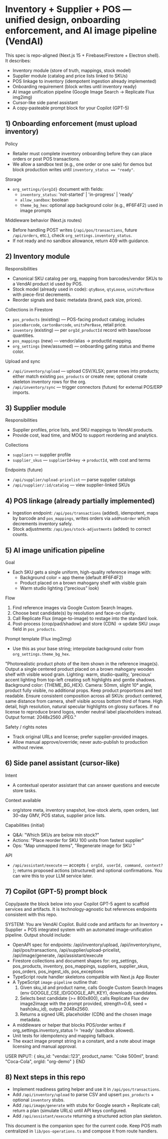 # Inventory + Supplier + POS — unified design, onboarding enforcement, and AI image pipeline (VendAI)

This spec is repo-aligned (Next.js 15 + Firebase/Firestore + Electron shell). It describes:
- Inventory module (store of truth, mappings, stock model)
- Supplier module (catalog and price lists linked to SKUs)
- POS linkage to inventory (idempotent ingestion already implemented)
- Onboarding requirement (block writes until inventory ready)
- AI image unification pipeline (Google Image Search → Replicate Flux img2img)
- Cursor-like side panel assistant
- A copy-pasteable prompt block for your Copilot (GPT-5)


## 1) Onboarding enforcement (must upload inventory)

Policy
- Retailer must complete inventory onboarding before they can place orders or post POS transactions.
- We allow a sandbox test (e.g., one order or one sale) for demos but block production writes until `inventory_status == "ready"`.

Storage
- `org_settings/{orgId}` document with fields:
  - `inventory_status`: 'not-started' | 'in-progress' | 'ready'
  - `allow_sandbox`: boolean
  - `theme_bg_hex`: optional app background color (e.g., #F6F4F2) used in image prompts

Middleware behavior (Next.js routes)
- Before handling POST writes (`/api/pos/transactions`, future `/api/orders`, etc.), check `org_settings.inventory_status`.
- If not ready and no sandbox allowance, return 409 with guidance.


## 2) Inventory module

Responsibilities
- Canonical SKU catalog per org, mapping from barcodes/vendor SKUs to a VendAI product id used by POS.
- Stock model (already used in code): `qtyBase`, `qtyLoose`, `unitsPerBase` with piece-first decrements.
- Reorder signals and basic metadata (brand, pack size, prices).

Collections in Firestore
- `pos_products` (existing) — POS-facing product catalog; includes `pieceBarcode`, `cartonBarcode`, `unitsPerBase`, retail price.
- `inventory` (existing) — per `orgId_productId` record with base/loose quantities.
- `pos_mappings` (new) — vendor/alias → productId mapping.
- `org_settings` (new/assumed) — onboarding gating status and theme color.

Upload and sync
- `/api/inventory/upload` — upload CSV/XLSX; parse rows into products; either match existing `pos_products` or create new; optional create skeleton inventory rows for the org.
- `/api/inventory/sync` — trigger connectors (future) for external POS/ERP imports.


## 3) Supplier module

Responsibilities
- Supplier profiles, price lists, and SKU mappings to VendAI products.
- Provide cost, lead time, and MOQ to support reordering and analytics.

Collections
- `suppliers` — supplier profile
- `supplier_skus` — `supplierId+key` → `productId`, with cost and terms

Endpoints (future)
- `/api/supplier/upload-pricelist` — parse supplier catalogs
- `/api/supplier/:id/catalog` — view supplier-linked SKUs


## 4) POS linkage (already partially implemented)

- Ingestion endpoint: `/api/pos/transactions` (added), idempotent, maps by barcode and `pos_mappings`, writes orders via `addPosOrder` which decrements inventory safely.
- Stock adjustments: `/api/pos/stock-adjustments` (added) to correct counts.


## 5) AI image unification pipeline

Goal
- Each SKU gets a single uniform, high-quality reference image with:
  - Background color = app theme (default #F6F4F2)
  - Product placed on a brown mahogany shelf with visible grain
  - Warm studio lighting (“precious” look)

Flow
1) Find reference images via Google Custom Search Images.
2) Choose best candidate(s) by resolution and face-on clarity.
3) Call Replicate Flux (image-to-image) to restage into the standard look.
4) Post-process (crop/pad/shadow) and store (CDN) → update SKU `image` field in `pos_products`.

Prompt template (Flux img2img)
- Use this as your base string; interpolate background color from `org_settings.theme_bg_hex`.

"Photorealistic product photo of the item shown in the reference image(s). Output a single centered product placed on a brown mahogany wooden shelf with visible wood grain. Lighting: warm, studio-quality, 'precious' accent lighting from top-left creating soft highlights and gentle shadows. Background color: {THEME_BG_HEX}. Camera: 50mm, slight 10° angle, product fully visible, no additional props. Keep product proportions and text readable. Ensure consistent composition across all SKUs: product centered, same distance from camera, shelf visible across bottom third of frame. High detail, high resolution, natural specular highlights on glossy surfaces. If no license to reproduce brand logos, render neutral label placeholders instead. Output format: 2048x2560 JPEG."

Safety / rights notes
- Track original URLs and license; prefer supplier-provided images.
- Allow manual approve/override; never auto-publish to production without review.


## 6) Side panel assistant (cursor-like)

Intent
- A contextual operator assistant that can answer questions and execute store tasks.

Context available
- org/store meta, inventory snapshot, low-stock alerts, open orders, last 30-day GMV, POS status, supplier price lists.

Capabilities (initial)
- Q&A: "Which SKUs are below min stock?"
- Actions: "Place reorder for SKU <id> 100 units from fastest supplier"
- Ops: "Map unmapped items", "Regenerate image for SKU <id>"

API
- `/api/assistant/execute` — accepts `{ orgId, userId, command, context? }`; returns proposed actions (structured) and optional confirmations. You can wire this to your LLM service later.


## 7) Copilot (GPT-5) prompt block

Copy/paste the block below into your Copilot GPT-5 agent to scaffold services and artifacts. It is technology-agnostic but references endpoints consistent with this repo.

SYSTEM: You are VendAI Copilot. Build code and artifacts for an Inventory + Supplier + POS integrated system with an automated image-unification pipeline. Output should include:
- OpenAPI spec for endpoints: /api/inventory/upload, /api/inventory/sync, /api/pos/transactions, /api/supplier/upload-pricelist, /api/image/generate, /api/assistant/execute
- Firestore collections and document shapes for: org_settings, pos_products, inventory, pos_mappings, suppliers, supplier_skus, pos_orders, pos_ingest_ids, pos_exceptions
- TypeScript route handler skeletons compatible with Next.js App Router
- A TypeScript `image-pipeline` outline that:
  1) Given sku_id and product name, calls Google Custom Search Images (env GOOGLE_CSE_ID/GOOGLE_API_KEY), downloads candidates.
  2) Selects best candidate (>= 800x800), calls Replicate Flux dev image2image with the prompt provided, strength=0.6, seed = hash(sku_id), output 2048x2560.
  3) Returns a signed URL placeholder (CDN) and the chosen image metadata.
- A middleware or helper that blocks POS/order writes if org_settings.inventory_status != 'ready' (sandbox allowed).
- Unit tests for idempotency and mapping fallback.
- The exact image prompt string in a constant, and a note about image licensing and manual approval.

USER INPUT: { sku_id: "vendai::123", product_name: "Coke 500ml", brand: "Coca-Cola", orgId: "org-demo" }
END


## 8) Next steps in this repo

- Implement readiness gating helper and use it in `/api/pos/transactions`.
- Add `/api/inventory/upload` to parse CSV and upsert `pos_products` + optional `inventory` stubs.
- Add `/api/image/generate` with stubs for Google search + Replicate call; return a plan (simulate URLs) until API keys configured.
- Add `/api/assistant/execute` returning a structured action plan skeleton.

This document is the companion spec for the current code. Keep POS math centralized in `lib/pos-operations.ts` and compose it from route handlers.
